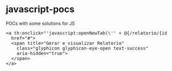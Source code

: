 # javascript-pocs
POCs with some solutions for JS


<pre>
&#x3C;a th:onclick=&#x22;&#x27;javascript:openNewTab(\&#x27;&#x27; + @{/relatorio/{id}(id=${relatorio.id})} + &#x27;\&#x27;);&#x27;&#x22;
  href=&#x22;#&#x22;&#x3E;
  &#x3C;span title=&#x22;Gerar e visualizar Relatorio&#x22; 
    class=&#x22;glyphicon glyphicon-eye-open text-success&#x22; 
    aria-hidden=&#x22;true&#x22;&#x3E;
  &#x3C;/span&#x3E;
&#x3C;/a&#x3E;
</pre>
<pre>
<script type="text/javascript">
	function openNewTab(url){
			
		var win = window.open(url);		
		win.addEventListener('load', function () { 
			setTimeout(function () {
				location.reload(true);
			}, 2000);
		});
			
	}
</script>
</pre>
